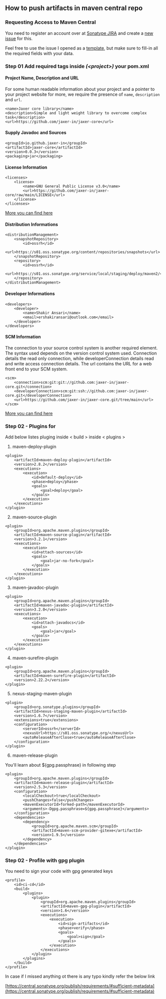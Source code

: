 ## How to push artifacts in maven central repo

### Requesting Access to Maven Central
You need to register an account over at [Sonatype JIRA](https://issues.sonatype.org/secure/Dashboard.jspa) and create a [new issue](https://issues.sonatype.org/secure/CreateIssue.jspa?issuetype=21&pid=10134) for this.

Feel free to use the issue I opened as a [template](https://issues.sonatype.org/browse/OSSRH-73233), but make sure to fill-in all the required fields with your data.

### Step 01 Add required tags inside *(&lt;project&gt;)* your pom.xml

#### Project Name, Description and URL
For some human readable information about your project and a pointer to your project website for more, we require the presence of `name`, `description` and `url`.
```
<name>Jaxer core library</name>
<description>Simple and light weight library to overcome complex task</description>
<url>https://github.com/jaxer-in/jaxer-core</url>
```

#### Supply Javadoc and Sources
```
<groupId>io.github.jaxer-in</groupId>
<artifactId>jaxer-core</artifactId>
<version>0.0.3</version>
<packaging>jar</packaging>
```



#### License Information
```
<licenses>
	<license>
		<name>GNU General Public License v3.0</name>
		<url>https://github.com/jaxer-in/jaxer-core/raw/main/LICENSE</url>
	</license>
</licenses>
```
[More you can find here](https://central.sonatype.org/publish/requirements/#license-information)



#### Distribution Informations
```
<distributionManagement>
	<snapshotRepository>
		<id>ossrh</id>
		<url>https://s01.oss.sonatype.org/content/repositories/snapshots</url>
	</snapshotRepository>
	<repository>
		<id>ossrh</id>
		<url>https://s01.oss.sonatype.org/service/local/staging/deploy/maven2/</url>
	</repository>
</distributionManagement>
```



#### Developer Informations
```
<developers>
	<developer>
		<name>Shakir Ansari</name>
		<email>ershakiransari@outlook.com</email>
	</developer>
</developers>
```


#### SCM Information
The connection to your source control system is another required element. The syntax used depends on the version control system used. Connection details the read only connection, while developerConnection details read and write access connection details.
The url contains the URL for a web front end to your SCM system.
```
<scm>
	<connection>scm:git:git://github.com:jaxer-in/jaxer-core.git</connection>
	<developerConnection>scm:git:ssh://github.com:jaxer-in/jaxer-core.git</developerConnection>
	<url>https://github.com/jaxer-in/jaxer-core.git/tree/main</url>
</scm>
```
[More you can find here](https://central.sonatype.org/publish/requirements/#scm-information)



### Step 02 - Plugins for
Add below listes pluging inside &lt; build &gt; inside &lt; plugins &gt;

1) maven-deploy-plugin
```
<plugin>
	<artifactId>maven-deploy-plugin</artifactId>
	<version>2.8.2</version>
	<executions>
		<execution>
			<id>default-deploy</id>
			<phase>deploy</phase>
			<goals>
				<goal>deploy</goal>
			</goals>
		</execution>
	</executions>
</plugin>
```
2) maven-source-plugin
```
<plugin>
	<groupId>org.apache.maven.plugins</groupId>
	<artifactId>maven-source-plugin</artifactId>
	<version>3.2.1</version>
	<executions>
		<execution>
			<id>attach-sources</id>
			<goals>
				<goal>jar-no-fork</goal>
			</goals>
		</execution>
	</executions>
</plugin>
```

3) maven-javadoc-plugin
```
<plugin>
	<groupId>org.apache.maven.plugins</groupId>
	<artifactId>maven-javadoc-plugin</artifactId>
	<version>3.2.0</version>
	<executions>
		<execution>
			<id>attach-javadocs</id>
			<goals>
				<goal>jar</goal>
			</goals>
		</execution>
	</executions>
</plugin>
```

4) maven-surefire-plugin
```
<plugin>
	<groupId>org.apache.maven.plugins</groupId>
	<artifactId>maven-surefire-plugin</artifactId>
	<version>2.22.2</version>
</plugin>
```

5) nexus-staging-maven-plugin
```
<plugin>
	<groupId>org.sonatype.plugins</groupId>
	<artifactId>nexus-staging-maven-plugin</artifactId>
	<version>1.6.7</version>
	<extensions>true</extensions>
	<configuration>
		<serverId>ossrh</serverId>
		<nexusUrl>https://s01.oss.sonatype.org/</nexusUrl>
		<autoReleaseAfterClose>true</autoReleaseAfterClose>
	</configuration>
</plugin>
```

6) maven-release-plugin

You'll learn about ${gpg.passphrase} in following step
```
<plugin>
	<groupId>org.apache.maven.plugins</groupId>
	<artifactId>maven-release-plugin</artifactId>
	<version>2.5.3</version>
	<configuration>
		<localCheckout>true</localCheckout>
		<pushChanges>false</pushChanges>
		<mavenExecutorId>forked-path</mavenExecutorId>
		<arguments>-Dgpg.passphrase=${gpg.passphrase}</arguments>
	</configuration>
	<dependencies>
		<dependency>
			<groupId>org.apache.maven.scm</groupId>
			<artifactId>maven-scm-provider-gitexe</artifactId>
			<version>1.9.5</version>
		</dependency>
	</dependencies>
</plugin>
```

### Step 02 - Profile with gpg plugin
You need to sign your code with gpg generated keys

```
<profile>
	<id>ci-cd</id>
	<build>
		<plugins>
			<plugin>
				<groupId>org.apache.maven.plugins</groupId>
				<artifactId>maven-gpg-plugin</artifactId>
				<version>1.6</version>
				<executions>
					<execution>
						<id>sign-artifacts</id>
						<phase>verify</phase>
						<goals>
							<goal>sign</goal>
						</goals>
					</execution>
				</executions>
			</plugin>
		</plugins>
	</build>
</profile>
```


In case if I missed anything ot there is any typo kindly refer the below link

[https://central.sonatype.org/publish/requirements/#sufficient-metadata](https://central.sonatype.org/publish/requirements/#sufficient-metadata)

